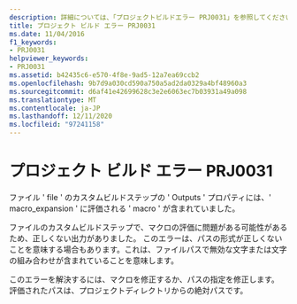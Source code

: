 ```yaml
---
description: 詳細については、「プロジェクトビルドエラー PRJ0031」を参照してください。
title: プロジェクト ビルド エラー PRJ0031
ms.date: 11/04/2016
f1_keywords:
- PRJ0031
helpviewer_keywords:
- PRJ0031
ms.assetid: b42435c6-e570-4f8e-9ad5-12a7ea69ccb2
ms.openlocfilehash: 9b7d9a030cd590a750a5ad2da0329a4bf48960a3
ms.sourcegitcommit: d6af41e42699628c3e2e6063ec7b03931a49a098
ms.translationtype: MT
ms.contentlocale: ja-JP
ms.lasthandoff: 12/11/2020
ms.locfileid: "97241158"
---
```

# <a name="project-build-error-prj0031"></a>プロジェクト ビルド エラー PRJ0031

ファイル ' file ' のカスタムビルドステップの ' Outputs ' プロパティには、' macro_expansion ' に評価される ' macro ' が含まれていました。

ファイルのカスタムビルドステップで、マクロの評価に問題がある可能性があるため、正しくない出力がありました。 このエラーは、パスの形式が正しくないことを意味する場合もあります。これは、ファイルパスで無効な文字または文字の組み合わせが含まれていることを意味します。

このエラーを解決するには、マクロを修正するか、パスの指定を修正します。 評価されたパスは、プロジェクトディレクトリからの絶対パスです。
